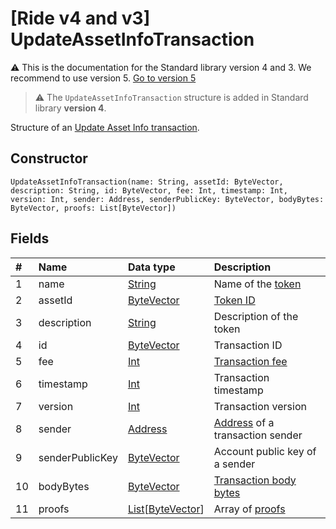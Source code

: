 # [Ride v4 and v3] UpdateAssetInfoTransaction

:warning: This is the documentation for the Standard library version 4 and 3. We recommend to use version 5. [Go to version 5](/en/ride/structures/transaction-structures/update-asset-info-transaction)

> :warning: The `UpdateAssetInfoTransaction` structure is added in Standard library **version 4**.

Structure of an [Update Asset Info transaction](/en/blockchain/transaction-type/update-asset-info-transaction).

## Constructor

``` ride
UpdateAssetInfoTransaction(name: String, assetId: ByteVector, description: String, id: ByteVector, fee: Int, timestamp: Int, version: Int, sender: Address, senderPublicKey: ByteVector, bodyBytes: ByteVector, proofs: List[ByteVector])
```

## Fields

| # | Name | Data type | Description |
| :--- | :--- | :--- | :--- |
| 1 | name | [String](/en/ride/v4/data-types/string) | Name of the [token](/en/blockchain/token/) |
| 2 | assetId | [ByteVector](/en/ride/v4/data-types/byte-vector) | [Token ID](/en/blockchain/token/token-id) |
| 3 | description | [String](/en/ride/v4/data-types/string) | Description of the token |
| 4 | id | [ByteVector](/en/ride/v4/data-types/byte-vector) | Transaction ID |
| 5 | fee | [Int](/en/ride/v4/data-types/int) | [Transaction fee](/en/blockchain/transaction/transaction-fee) |
| 6 | timestamp | [Int](/en/ride/v4/data-types/int) | Transaction timestamp |
| 7 | version | [Int](/en/ride/v4/data-types/int) | Transaction version |
| 8 | sender | [Address](/en/ride/v4/structures/common-structures/address) | [Address](/en/blockchain/account/address) of a transaction sender |
| 9 | senderPublicKey | [ByteVector](/en/ride/v4/data-types/byte-vector) | Account public key of a sender |
| 10 | bodyBytes | [ByteVector](/en/ride/v4/data-types/byte-vector) | [Transaction body bytes](/en/blockchain/glossary#t) |
| 11 | proofs | [List](/en/ride/v4/data-types/list)[[ByteVector](/en/ride/v4/data-types/byte-vector)] | Array of [proofs](/en/blockchain/transaction/transaction-proof) |
